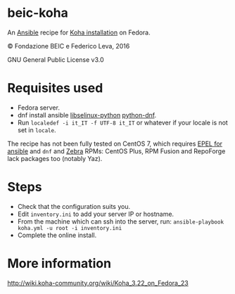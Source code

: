 # beic-koha

An [Ansible](http://www.ansible.com/) recipe for [Koha installation](https://koha-community.org/download-koha/) on Fedora.

© Fondazione BEIC e Federico Leva, 2016

GNU General Public License v3.0

# Requisites used

* Fedora server.
* dnf install ansible [libselinux-python](https://docs.ansible.com/ansible/intro_installation.html#managed-node-requirements) [python-dnf](https://docs.ansible.com/ansible/dnf_module.html#requirements).
* Run `localedef -i it_IT -f UTF-8 it_IT` or whatever if your locale is not set in `locale`.

The recipe has not been fully tested on CentOS 7, which requires [EPEL for ansible](https://www.liquidweb.com/kb/how-to-install-ansible-on-centos-7-via-yum/) and `dnf` and [Zebra](http://www.indexdata.com/zebra/) RPMs: CentOS Plus, RPM Fusion and RepoForge lack packages too (notably Yaz).

# Steps

* Check that the configuration suits you.
* Edit `inventory.ini` to add your server IP or hostname.
* From the machine which can ssh into the server, run:
  `ansible-playbook koha.yml -u root -i inventory.ini`
* Complete the online install.

# More information

http://wiki.koha-community.org/wiki/Koha_3.22_on_Fedora_23
